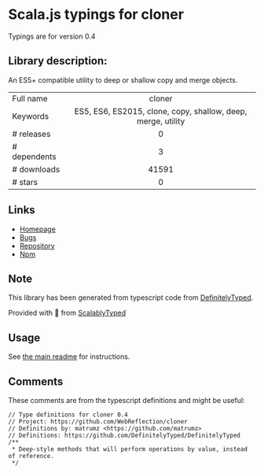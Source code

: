 
# Scala.js typings for cloner

Typings are for version 0.4

## Library description:
An ES5+ compatible utility to deep or shallow copy and merge objects.

|                    |                 |
| ------------------ | :-------------: |
| Full name          | cloner |
| Keywords           | ES5, ES6, ES2015, clone, copy, shallow, deep, merge, utility |
| # releases         | 0 |
| # dependents       | 3 |
| # downloads        | 41591 |
| # stars            | 0 |

## Links
- [Homepage](https://github.com/WebReflection/cloner)
- [Bugs](https://github.com/WebReflection/cloner/issues)
- [Repository](https://github.com/WebReflection/cloner)
- [Npm](https://www.npmjs.com/package/cloner)
    


## Note
This library has been generated from typescript code from [DefinitelyTyped](https://definitelytyped.org).

Provided with :purple_heart: from [ScalablyTyped](https://github.com/oyvindberg/ScalablyTyped)

## Usage
See [the main readme](../../readme.md) for instructions.

## Comments

These comments are from the typescript definitions and might be useful:
```
// Type definitions for cloner 0.4
// Project: https://github.com/WebReflection/cloner
// Definitions by: matrumz <https://github.com/matrumz>
// Definitions: https://github.com/DefinitelyTyped/DefinitelyTyped
/**
 * Deep-style methods that will perform operations by value, instead of reference.
 */

```

